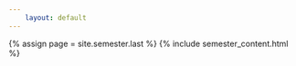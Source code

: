 ```yaml
---
    layout: default
---
```

{% assign page = site.semester.last %}
{% include semester_content.html %}